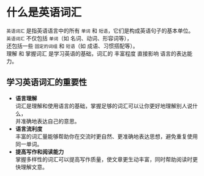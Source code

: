 # 什么是英语词汇

`英语词汇` 是指英语语言中的所有 `单词` 和 `短语`，它们是构成英语句子的基本单位。  
`英语词汇` 不仅包括 `单词`（如 名词、动词、形容词等），  
还包括一些 `固定的词组` 和 `短语`（如 成语、习惯搭配等）。  
理解 和 掌握词汇 是学习英语的基础，词汇的 丰富程度 直接影响 语言的表达能力。

## 学习英语词汇的重要性

- **语言理解**  
  词汇是理解和使用语言的基础，掌握足够的词汇可以让你更好地理解别人说什么，  
  并准确地表达自己的意思。
- **语言流利度**  
  丰富的词汇量能够帮助你在交流时更自然、更准确地表达思想，避免重复使用同一单词。
- **提高写作和阅读能力**  
  掌握多样性的词汇可以提高写作质量，使文章更生动丰富，同时帮助阅读时更快理解文意。
